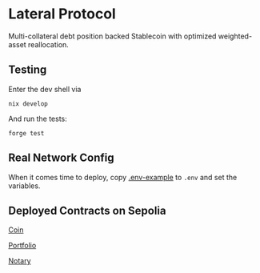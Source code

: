 # Lateral Protocol

Multi-collateral debt position backed Stablecoin with optimized weighted-asset reallocation.

## Testing
Enter the dev shell via
```
nix develop
```
And run the tests:
```
forge test
```

## Real Network Config

When it comes time to deploy, copy [.env-example](.env-example) to `.env` and set the variables.

## Deployed Contracts on Sepolia

[Coin](https://sepolia.etherscan.io/address/0xC63497c9fE8D26A741f01a24A87f009E07784e38)

[Portfolio](https://sepolia.etherscan.io/address/0xda10Af5f057D3894AE2c355BdFDDcB71E132E426)

[Notary](https://sepolia.etherscan.io/address/0xDD4407B51DA65832c15D78e2283D2Dd2Eb4F00D7)
